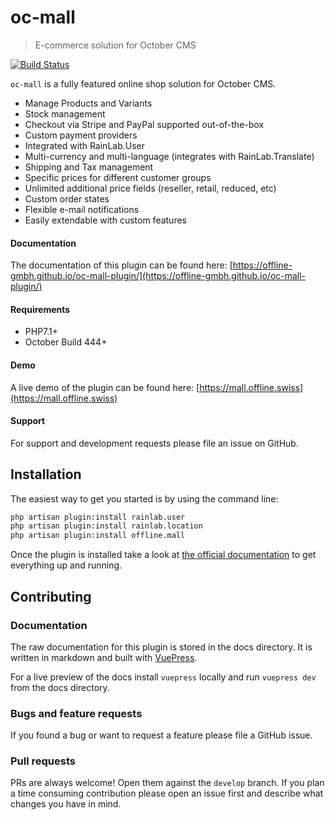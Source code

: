 # oc-mall
> E-commerce solution for October CMS

[![Build Status](https://travis-ci.org/OFFLINE-GmbH/oc-mall-plugin.svg?branch=develop)](https://travis-ci.org/OFFLINE-GmbH/oc-mall-plugin)

`oc-mall` is a fully featured online shop solution for October CMS.

* Manage Products and Variants
* Stock management
* Checkout via Stripe and PayPal supported out-of-the-box
* Custom payment providers 
* Integrated with RainLab.User
* Multi-currency and multi-language (integrates with RainLab.Translate)
* Shipping and Tax management
* Specific prices for different customer groups
* Unlimited additional price fields (reseller, retail, reduced, etc)
* Custom order states
* Flexible e-mail notifications
* Easily extendable with custom features

#### Documentation
The documentation of this plugin can be found here:
[https://offline-gmbh.github.io/oc-mall-plugin/](https://offline-gmbh.github.io/oc-mall-plugin/)

#### Requirements
* PHP7.1+
* October Build 444+


#### Demo

A live demo of the plugin can be found here:
[https://mall.offline.swiss](https://mall.offline.swiss)

#### Support

For support and development requests please file an issue on GitHub.

## Installation

The easiest way to get you started is by using the command line:

```bash
php artisan plugin:install rainlab.user
php artisan plugin:install rainlab.location
php artisan plugin:install offline.mall
``` 

Once the plugin is installed take a look at
[the official documentation](https://offline-gmbh.github.io/oc-mall-plugin/)
to get everything up and running.

## Contributing

### Documentation

The raw documentation for this plugin is stored in the docs directory. It is written in markdown and built with 
[VuePress](https://vuepress.vuejs.org/).

For a live preview of the docs install `vuepress` locally and run `vuepress dev` from the docs directory.

### Bugs and feature requests

If you found a bug or want to request a feature please file a GitHub issue.

### Pull requests

PRs are always welcome! Open them against the `develop` branch.
If you plan a time consuming contribution please open an issue first and describe what changes you have in mind. 
